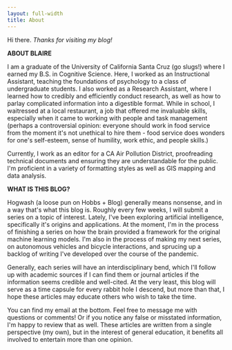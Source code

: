 ```yaml
---
layout: full-width
title: About
---
```


Hi there. *Thanks for visiting my blog!* 

**ABOUT BLAIRE**

I am a graduate of the University of California Santa Cruz (go slugs!) where I earned my B.S. in Cognitive Science. Here, I worked as an Instructional Assistant, teaching the foundations of psychology to a class of undergraduate students. I also worked as a Research Assistant, where I learned how to credibly and efficiently conduct research, as well as how to parlay complicated information into a digestible format. While in school, I waitressed at a local restaurant, a job that offered me invaluable skills, especially when it came to working with people and task management (perhaps a controversial opinion: everyone should work in food service from the moment it's not unethical to hire them - food service does wonders for one's self-esteem, sense of humility, work ethic, and people skills.)  

Currently, I work as an editor for a CA Air Pollution District, proofreading technical documents and ensuring they are understandable for the public. I'm proficient in a variety of formatting styles as well as GIS mapping and data analysis.

**WHAT IS THIS BLOG?**

Hogwash (a loose pun on Hobbs + Blog) generally means nonsense, and in a way that's what this blog is. Roughly every few weeks, I will submit a series on a topic of interest. Lately, I've been exploring artificial intelligence, specifically it's origins and applications. At the moment, I'm in the process of finishing a series on how the brain provided a framework for the original machine learning models. I'm also in the process of making my next series, on autonomous vehicles and bicycle interactions, and sprucing up a backlog of writing I've developed over the course of the pandemic.

Generally, each series will have an interdisciplinary bend, which I'll follow up with academic sources if I can find them or journal articles if the information seems credible and well-cited. At the very least, this blog will serve as a time capsule for every rabbit hole I descend, but more than that, I hope these articles may educate others who wish to take the time.

You can find my email at the bottom. Feel free to message me with questions or comments! Or if you notice any false or misstated information, I'm happy to review that as well. These articles are written from a single perspective (my own), but in the interest of general education, it benefits all involved to entertain more than one opinion.

